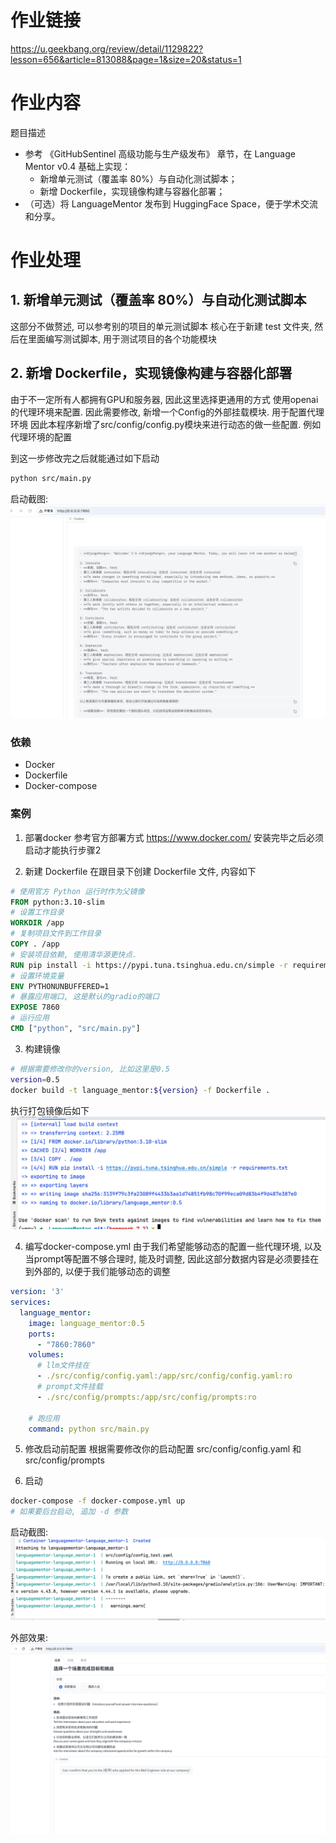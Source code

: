# 作业链接
https://u.geekbang.org/review/detail/1129822?lesson=656&article=813088&page=1&size=20&status=1

# 作业内容
题目描述

- 参考 《GitHubSentinel 高级功能与生产级发布》 章节，在 Language Mentor v0.4 基础上实现：
  - 新增单元测试（覆盖率 80%）与自动化测试脚本；
  - 新增 Dockerfile，实现镜像构建与容器化部署；
- （可选）将 LanguageMentor 发布到 HuggingFace Space，便于学术交流和分享。


# 作业处理
## 1. 新增单元测试（覆盖率 80%）与自动化测试脚本
这部分不做赘述, 可以参考别的项目的单元测试脚本
核心在于新建 test 文件夹, 然后在里面编写测试脚本, 用于测试项目的各个功能模块

## 2. 新增 Dockerfile，实现镜像构建与容器化部署
由于不一定所有人都拥有GPU和服务器, 因此这里选择更通用的方式
使用openai的代理环境来配置. 因此需要修改, 新增一个Config的外部挂载模块. 用于配置代理环境
因此本程序新增了src/config/config.py模块来进行动态的做一些配置. 例如代理环境的配置

到这一步修改完之后就能通过如下启动
```bash
python src/main.py
```

启动截图:
![img.png](images/homework_7_2_outsite_start.png)

### 依赖
- Docker
- Dockerfile
- Docker-compose

### 案例
1. 部署docker
参考官方部署方式
https://www.docker.com/
安装完毕之后必须启动才能执行步骤2

2. 新建 Dockerfile
在跟目录下创建 Dockerfile 文件, 内容如下
```Dockerfile
# 使用官方 Python 运行时作为父镜像
FROM python:3.10-slim
# 设置工作目录
WORKDIR /app
# 复制项目文件到工作目录
COPY . /app
# 安装项目依赖, 使用清华源更快点.
RUN pip install -i https://pypi.tuna.tsinghua.edu.cn/simple -r requirements.txt
# 设置环境变量
ENV PYTHONUNBUFFERED=1
# 暴露应用端口, 这是默认的gradio的端口
EXPOSE 7860
# 运行应用
CMD ["python", "src/main.py"]

```

3. 构建镜像
```bash
# 根据需要修改你的version, 比如这里是0.5
version=0.5
docker build -t language_mentor:${version} -f Dockerfile .
```
执行打包镜像后如下
![img.png](images/homework_7_2_build.png)

4. 编写docker-compose.yml
由于我们希望能够动态的配置一些代理环境, 以及当prompt等配置不够合理时, 能及时调整, 
因此这部分数据内容是必须要挂在到外部的, 以便于我们能够动态的调整
```yml
version: '3'
services:
  language_mentor:
    image: language_mentor:0.5
    ports:
      - "7860:7860"
    volumes:
      # llm文件挂在
      - ./src/config/config.yaml:/app/src/config/config.yaml:ro
      # prompt文件挂载
      - ./src/config/prompts:/app/src/config/prompts:ro 
    
    # 跑应用
    command: python src/main.py

```

5. 修改启动前配置
根据需要修改你的启动配置 src/config/config.yaml 和 src/config/prompts

6. 启动
```bash
docker-compose -f docker-compose.yml up
# 如果要后台启动, 追加 -d 参数
```

启动截图:
![img.png](images/homework_7_2_docker-compose启动结果.png)

外部效果:
![img.png](images/homework_7_2_外部使用效果.png)